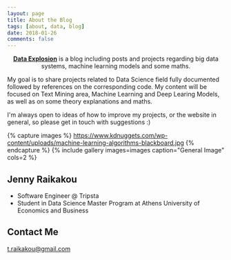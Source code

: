 ```yaml
---
layout: page
title: About the Blog
tags: [about, data, blog]
date: 2018-01-26
comments: false
---
```

    
<center><a href="https://eraikakou.github.io/"><b>Data Explosion</b></a> is a blog including posts and projects regarding big data systems, machine learning models and some maths.</center>

My goal is to share projects related to Data Science field fully documented followed by references on the corresponding code. My content will be focused on Text Mining area, Machine Learning and Deep Learing Models, as well as on some theory explanations and maths. 

I'm always open to ideas of how to improve my projects, or the website in general, so please get in touch with suggestions :) 

{% capture images %} https://www.kdnuggets.com/wp-content/uploads/machine-learning-algorithms-blackboard.jpg {% endcapture %} {% include gallery images=images caption="General Image" cols=2 %}

## Jenny Raikakou

* Software Engineer @ Tripsta
* Student in Data Science Master Program at Athens University of Economics and Business

## Contact Me
t.raikakou@gmail.com